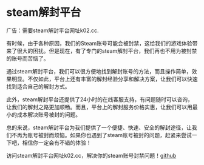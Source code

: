 # steam解封平台

广告：需要steam解封平台网址k02.cc.

有时候，由于各种原因，我们的Steam账号可能会被封禁，这给我们的游戏体验带来了很大的困扰。但是现在，有了专门的steam解封平台，我们再也不用为被封禁的账号而苦恼了。

通过steam解封平台，我们可以很方便地找到解封账号的方法，而且操作简单，效果明显。不仅如此，平台上还有丰富的解封经验分享和解决方案，让我们可以快速找到适合自己的解封方式。

此外，steam解封平台还提供了24小时的在线客服支持，有问题随时可以咨询，让我们的解封之路更加顺畅。而且，平台上的解封服务价格实惠，让我们可以用最小的成本解决账号被封的问题。

总的来说，steam解封平台为我们提供了一个便捷、快速、安全的解封途径，让我们不再为账号被封而烦恼。如果你也遇到了steam账号被封的问题，赶紧来尝试一下吧，相信你一定会有不错的体验！

访问steam解封平台网址k02.cc，解决你的steam账号封禁问题！[github](https://github.com)